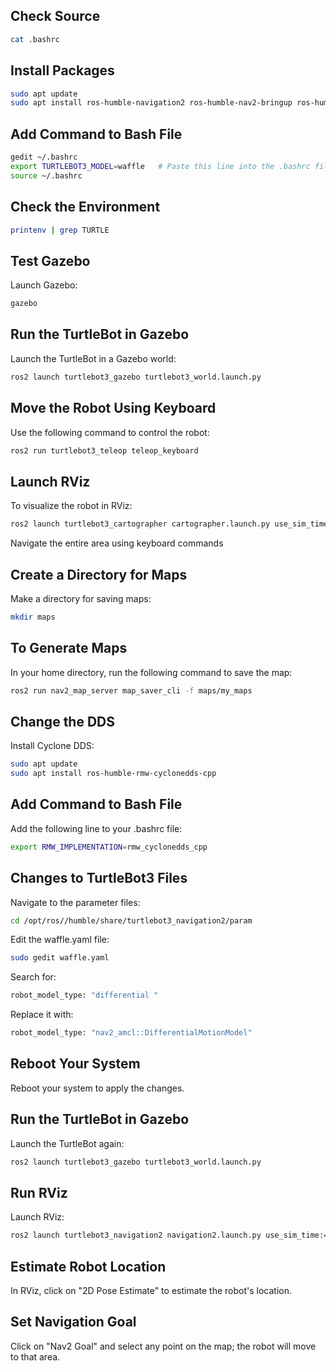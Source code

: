 ## Check Source 
```bash
cat .bashrc
```
## Install Packages
```bash
sudo apt update
sudo apt install ros-humble-navigation2 ros-humble-nav2-bringup ros-humble-turtlebot3*
```
## Add Command to Bash File 
```bash
gedit ~/.bashrc
export TURTLEBOT3_MODEL=waffle   # Paste this line into the .bashrc file
source ~/.bashrc

```
## Check the Environment
```bash
printenv | grep TURTLE
```
## Test Gazebo 
Launch Gazebo:
```bash
gazebo
```
## Run the TurtleBot in Gazebo 

Launch the TurtleBot in a Gazebo world:
```bash
ros2 launch turtlebot3_gazebo turtlebot3_world.launch.py
```
## Move the Robot Using Keyboard
Use the following command to control the robot:
```bash
ros2 run turtlebot3_teleop teleop_keyboard
```
## Launch RViz
To visualize the robot in RViz:
```bash
ros2 launch turtlebot3_cartographer cartographer.launch.py use_sim_time:=True
```
Navigate the entire area using keyboard commands 

## Create a Directory for Maps
Make a directory for saving maps:
```bash
mkdir maps
```
## To Generate Maps
In your home directory, run the following command to save the map:
```bash
ros2 run nav2_map_server map_saver_cli -f maps/my_maps
```
## Change the DDS
Install Cyclone DDS:


```bash
sudo apt update
sudo apt install ros-humble-rmw-cyclonedds-cpp
```
## Add Command to Bash File
 Add the following line to your .bashrc file:

```bash
export RMW_IMPLEMENTATION=rmw_cyclonedds_cpp
```
## Changes to TurtleBot3 Files
Navigate to the parameter files:

```bash
cd /opt/ros//humble/share/turtlebot3_navigation2/param
```
Edit the waffle.yaml file:
```bash
sudo gedit waffle.yaml
```
Search for:
```bash
robot_model_type: "differential "
```
Replace it with:

```bash
robot_model_type: "nav2_amcl::DifferentialMotionModel"
```
## Reboot Your System
Reboot your system to apply the changes.



## Run the TurtleBot in Gazebo
Launch the TurtleBot again:


```bash
ros2 launch turtlebot3_gazebo turtlebot3_world.launch.py
```

## Run RViz
Launch RViz:


```bash
ros2 launch turtlebot3_navigation2 navigation2.launch.py use_sim_time:=True maps:=maps/my_maps.yaml
```
## Estimate Robot Location
In RViz, click on "2D Pose Estimate" to estimate the robot's location.



## Set Navigation Goal
Click on "Nav2 Goal" and select any point on the map; the robot will move to that area.


